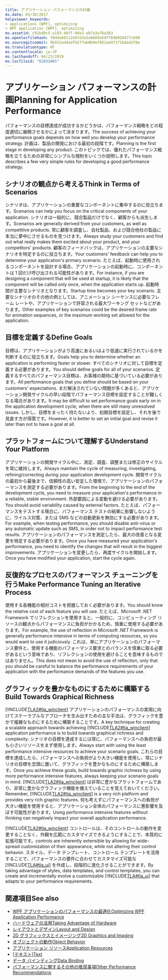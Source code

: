 ```yaml
---
title: アプリケーション パフォーマンスの計画
ms.date: 03/30/2017
helpviewer_keywords:
- applications [WPF], optimizing
- WPF application [WPF], optimizing
ms.assetid: c91bd0c5-a193-46ff-9da1-eb7a3a76a3b3
ms.openlocfilehash: 70dda68112d47d3e5a0609a5df7696920477c698
ms.sourcegitcommit: 9b552addadfb57fab0b9e7852ed4f1f1b8a42f8e
ms.translationtype: HT
ms.contentlocale: ja-JP
ms.lasthandoff: 04/23/2019
ms.locfileid: "62032865"
---
```

# <a name="planning-for-application-performance"></a><span data-ttu-id="3b927-102">アプリケーション パフォーマンスの計画</span><span class="sxs-lookup"><span data-stu-id="3b927-102">Planning for Application Performance</span></span>
<span data-ttu-id="3b927-103">パフォーマンスの目標達成が成功するかどうかは、パフォーマンス戦略をどの程度適切に展開させるかによって決まります。</span><span class="sxs-lookup"><span data-stu-id="3b927-103">The success of achieving your performance goals depends on how well you develop your performance strategy.</span></span> <span data-ttu-id="3b927-104">計画は、製品の開発における最初の段階です。</span><span class="sxs-lookup"><span data-stu-id="3b927-104">Planning is the first stage in developing any product.</span></span> <span data-ttu-id="3b927-105">このトピックでは、優れたパフォーマンス戦略を立てるための非常にシンプルな規則をいくつか説明します。</span><span class="sxs-lookup"><span data-stu-id="3b927-105">This topic describes a few very simple rules for developing a good performance strategy.</span></span>  
  
## <a name="think-in-terms-of-scenarios"></a><span data-ttu-id="3b927-106">シナリオの観点から考える</span><span class="sxs-lookup"><span data-stu-id="3b927-106">Think in Terms of Scenarios</span></span>  
 <span data-ttu-id="3b927-107">シナリオは、アプリケーションの重要なコンポーネントに集中するのに役立ちます。</span><span class="sxs-lookup"><span data-stu-id="3b927-107">Scenarios can help you focus on the critical components of your application.</span></span> <span data-ttu-id="3b927-108">シナリオは一般的に、競合製品だけでなく、顧客からも派生します。</span><span class="sxs-lookup"><span data-stu-id="3b927-108">Scenarios are generally derived from your customers, as well as competitive products.</span></span> <span data-ttu-id="3b927-109">常に顧客を調査し、自社製品、および競合他社の製品に本当に夢中にさせるものを見つけます。</span><span class="sxs-lookup"><span data-stu-id="3b927-109">Always study your customers and find out what really makes them excited about your product, and your competitors' products.</span></span> <span data-ttu-id="3b927-110">顧客のフィードバックは、アプリケーションの主要なシナリオを特定するのに役立ちます。</span><span class="sxs-lookup"><span data-stu-id="3b927-110">Your customers' feedback can help you to determine your application's primary scenario.</span></span> <span data-ttu-id="3b927-111">たとえば、起動時に使用されるコンポーネントを設計する場合、アプリケーションの起動時に、コンポーネントは 1 回だけ呼び出される可能性があります。</span><span class="sxs-lookup"><span data-stu-id="3b927-111">For instance, if you are designing a component that will be used at startup, it is likely that the component will be called only once, when the application starts up.</span></span> <span data-ttu-id="3b927-112">起動時間が主要なシナリオとなります。</span><span class="sxs-lookup"><span data-stu-id="3b927-112">Startup time becomes your key scenario.</span></span> <span data-ttu-id="3b927-113">主要なシナリオのその他の例としては、アニメーション シーケンスに必要なフレーム レートや、アプリケーションで許容される最大ワーキング セットなどがあります。</span><span class="sxs-lookup"><span data-stu-id="3b927-113">Other examples of key scenarios could be the desired frame rate for animation sequences, or the maximum working set allowed for the application.</span></span>  
  
## <a name="define-goals"></a><span data-ttu-id="3b927-114">目標を定義する</span><span class="sxs-lookup"><span data-stu-id="3b927-114">Define Goals</span></span>  
 <span data-ttu-id="3b927-115">目標は、アプリケーションがより高速にあるいはより低速に実行されているかを判断するのに役立ちます。</span><span class="sxs-lookup"><span data-stu-id="3b927-115">Goals help you to determine whether an application is performing faster or slower.</span></span> <span data-ttu-id="3b927-116">すべてのシナリオに対して目標を定義する必要があります。</span><span class="sxs-lookup"><span data-stu-id="3b927-116">You should define goals for all of your scenarios.</span></span> <span data-ttu-id="3b927-117">定義するすべてのパフォーマンス目標は、お客様の期待に基づいている必要があります。</span><span class="sxs-lookup"><span data-stu-id="3b927-117">All performance goals that you define should be based on your customers' expectations.</span></span> <span data-ttu-id="3b927-118">まだ解決されていない問題が多くあると、アプリケーション開発サイクルの早い段階でパフォーマンス目標を設定することが難しくなる場合があります。</span><span class="sxs-lookup"><span data-stu-id="3b927-118">It may be difficult to set performance goals early on in the application development cycle, when there are still many unresolved issues.</span></span> <span data-ttu-id="3b927-119">しかし、目標をまったく持たないより、初期目標を設定し、それを後で見直す方が得策です。</span><span class="sxs-lookup"><span data-stu-id="3b927-119">However, it is better to set an initial goal and revise it later than not to have a goal at all.</span></span>  
  
## <a name="understand-your-platform"></a><span data-ttu-id="3b927-120">プラットフォームについて理解する</span><span class="sxs-lookup"><span data-stu-id="3b927-120">Understand Your Platform</span></span>  
 <span data-ttu-id="3b927-121">アプリケーションの開発サイクル中に、測定、調査、調整または修正のサイクルを常に維持します。</span><span class="sxs-lookup"><span data-stu-id="3b927-121">Always maintain the cycle of measuring, investigating, refining/correcting during your application development cycle.</span></span> <span data-ttu-id="3b927-122">開発サイクルの最初から最後まで、信頼性の高い安定した環境で、アプリケーションのパフォーマンスを測定する必要があります。</span><span class="sxs-lookup"><span data-stu-id="3b927-122">From the beginning to the end of the development cycle, you need to measure your application's performance in a reliable, stable environment.</span></span> <span data-ttu-id="3b927-123">外部要因による変動を避ける必要があります。</span><span class="sxs-lookup"><span data-stu-id="3b927-123">You should avoid variability caused by external factors.</span></span> <span data-ttu-id="3b927-124">たとえば、パフォーマンスをテストする場合に、パフォーマンス テストの結果に影響しないように、ウイルス対策、または SMS などの自動更新を無効にする必要があります。</span><span class="sxs-lookup"><span data-stu-id="3b927-124">For example, when testing performance, you should disable anti-virus or any automatic update such as SMS, in order not to impact performance test results.</span></span> <span data-ttu-id="3b927-125">アプリケーションのパフォーマンスを測定したら、最大の改善となる変更を特定する必要があります。</span><span class="sxs-lookup"><span data-stu-id="3b927-125">Once you have measured your application's performance, you need to identify the changes that will result in the biggest improvements.</span></span> <span data-ttu-id="3b927-126">アプリケーションを変更したら、再度サイクルを開始します。</span><span class="sxs-lookup"><span data-stu-id="3b927-126">Once you have modified your application, start the cycle again.</span></span>  
  
## <a name="make-performance-tuning-an-iterative-process"></a><span data-ttu-id="3b927-127">反復的なプロセスのパフォーマンス チューニングを行う</span><span class="sxs-lookup"><span data-stu-id="3b927-127">Make Performance Tuning an Iterative Process</span></span>  
 <span data-ttu-id="3b927-128">使用する各機能の相対コストを把握しておく必要があります。</span><span class="sxs-lookup"><span data-stu-id="3b927-128">You should know the relative cost of each feature you will use.</span></span> <span data-ttu-id="3b927-129">たとえば、Microsoft .NET Framework でリフレクションを使用すると、一般的に、コンピューティング リソースの観点からパフォーマンスに負担がかかるため、慎重に使用する必要があります。</span><span class="sxs-lookup"><span data-stu-id="3b927-129">For example, the use of reflection in Microsoft .NET Framework is generally performance intensive in terms of computing resources, so you would want to use it judiciously.</span></span> <span data-ttu-id="3b927-130">これは、単にアプリケーションのパフォーマンス要件と、使用する機能のパフォーマンス要求とのバランスを慎重に取る必要があるという意味であり、リフレクションの使用を避けることを意味するものではありません。</span><span class="sxs-lookup"><span data-stu-id="3b927-130">This does not mean to avoid the use of reflection, only that you should be careful to balance the performance requirements of your application with the performance demands of the features you use.</span></span>  
  
## <a name="build-towards-graphical-richness"></a><span data-ttu-id="3b927-131">グラフィックを豊かなものにするために構築する</span><span class="sxs-lookup"><span data-stu-id="3b927-131">Build Towards Graphical Richness</span></span>  
 <span data-ttu-id="3b927-132">[!INCLUDE[TLA2#tla_winclient](../../../../includes/tla2sharptla-winclient-md.md)] アプリケーションのパフォーマンスの実現に向けてスケーラブルなアプローチを生み出すための主な手法は、グラフィックを豊かで複雑なものにするために構築することです。</span><span class="sxs-lookup"><span data-stu-id="3b927-132">A key technique for creating a scalable approach towards achieving [!INCLUDE[TLA2#tla_winclient](../../../../includes/tla2sharptla-winclient-md.md)] application performance is to build towards graphical richness and complexity.</span></span> <span data-ttu-id="3b927-133">シナリオの目標を達成するには常に、パフォーマンスへの負担が最も小さいリソースをまず使用します。</span><span class="sxs-lookup"><span data-stu-id="3b927-133">Always start with using the least performance intensive resources to achieve your scenario goals.</span></span> <span data-ttu-id="3b927-134">これらの目標を達成したら、パフォーマンスへの負担がより大きい機能を使用し、常にシナリオの目標を念頭に置いて、グラフィックを豊かなものにするために構築します。</span><span class="sxs-lookup"><span data-stu-id="3b927-134">Once you achieve these goals, build towards graphic richness by using more performance intensive features, always keeping your scenario goals in mind.</span></span> <span data-ttu-id="3b927-135">[!INCLUDE[TLA2#tla_winclient](../../../../includes/tla2sharptla-winclient-md.md)] は非常に豊かなプラットフォームであり、非常に豊かなグラフィック機能を備えていることを覚えておいてください。</span><span class="sxs-lookup"><span data-stu-id="3b927-135">Remember, [!INCLUDE[TLA2#tla_winclient](../../../../includes/tla2sharptla-winclient-md.md)] is a very rich platform and provides very rich graphic features.</span></span> <span data-ttu-id="3b927-136">何も考えずにパフォーマンスへの負担が大きい機能を使用すると、アプリケーション全体のパフォーマンスに悪影響を及ぼす可能性があります。</span><span class="sxs-lookup"><span data-stu-id="3b927-136">Using performance intensive features without thinking can negatively impact your overall application performance.</span></span>  
  
 [!INCLUDE[TLA2#tla_winclient](../../../../includes/tla2sharptla-winclient-md.md)] <span data-ttu-id="3b927-137">コントロールは、そのコントロールの動作を変更することなく、外観を広範にカスタマイズできるようにすることで、本質的に拡張可能です。</span><span class="sxs-lookup"><span data-stu-id="3b927-137">controls are inherently extensible by allowing for wide-spread customization of their appearance, while not altering their control behavior.</span></span> <span data-ttu-id="3b927-138">スタイル、データ テンプレート、コントロール テンプレートを活用することで、パフォーマンスの要件に合わせてカスタマイズ可能な[!INCLUDE[TLA#tla_ui](../../../../includes/tlasharptla-ui-md.md)] を作成し、段階的に進化させることができます。</span><span class="sxs-lookup"><span data-stu-id="3b927-138">By taking advantage of styles, data templates, and control templates, you can create and incrementally evolve a customizable [!INCLUDE[TLA#tla_ui](../../../../includes/tlasharptla-ui-md.md)] that adapts to your performance requirements.</span></span>  
  
## <a name="see-also"></a><span data-ttu-id="3b927-139">関連項目</span><span class="sxs-lookup"><span data-stu-id="3b927-139">See also</span></span>

- [<span data-ttu-id="3b927-140">WPF アプリケーションのパフォーマンスの最適化</span><span class="sxs-lookup"><span data-stu-id="3b927-140">Optimizing WPF Application Performance</span></span>](optimizing-wpf-application-performance.md)
- [<span data-ttu-id="3b927-141">ハードウェアの活用</span><span class="sxs-lookup"><span data-stu-id="3b927-141">Taking Advantage of Hardware</span></span>](optimizing-performance-taking-advantage-of-hardware.md)
- [<span data-ttu-id="3b927-142">レイアウトとデザイン</span><span class="sxs-lookup"><span data-stu-id="3b927-142">Layout and Design</span></span>](optimizing-performance-layout-and-design.md)
- [<span data-ttu-id="3b927-143">2D グラフィックスとイメージング</span><span class="sxs-lookup"><span data-stu-id="3b927-143">2D Graphics and Imaging</span></span>](optimizing-performance-2d-graphics-and-imaging.md)
- [<span data-ttu-id="3b927-144">オブジェクトの動作</span><span class="sxs-lookup"><span data-stu-id="3b927-144">Object Behavior</span></span>](optimizing-performance-object-behavior.md)
- [<span data-ttu-id="3b927-145">アプリケーション リソース</span><span class="sxs-lookup"><span data-stu-id="3b927-145">Application Resources</span></span>](optimizing-performance-application-resources.md)
- <span data-ttu-id="3b927-146">[[テキスト]](optimizing-performance-text.md)</span><span class="sxs-lookup"><span data-stu-id="3b927-146">[Text](optimizing-performance-text.md)</span></span>
- [<span data-ttu-id="3b927-147">データ バインディング</span><span class="sxs-lookup"><span data-stu-id="3b927-147">Data Binding</span></span>](optimizing-performance-data-binding.md)
- [<span data-ttu-id="3b927-148">パフォーマンスに関するその他の推奨事項</span><span class="sxs-lookup"><span data-stu-id="3b927-148">Other Performance Recommendations</span></span>](optimizing-performance-other-recommendations.md)
